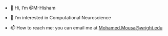 - 👋 Hi, I’m @M-Hisham
- 👀 I’m interested in Computational Neuroscience


- 📫 How to reach me: you can email me at Mohamed.Mousa@wright.edu

<!---
M-Hisham/M-Hisham is a ✨ special ✨ repository because its `README.md` (this file) appears on your GitHub profile.
You can click the Preview link to take a look at your changes.
--->
